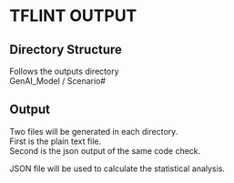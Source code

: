 # TFLINT OUTPUT

## Directory Structure
Follows the outputs directory  
GenAI_Model / Scenario#

## Output
Two files will be generated in each directory.  
First is the plain text file.  
Second is the json output of the same code check.

JSON file will be used to calculate the statistical analysis. 